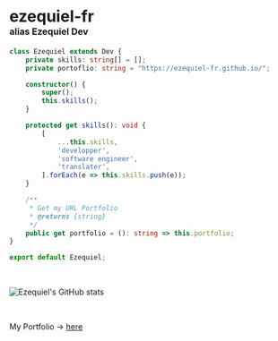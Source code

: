 # ezequiel-fr <br /><span style="font-size: 1rem">alias Ezequiel Dev</span>

```ts
class Ezequiel extends Dev {
    private skills: string[] = [];
    private portoflio: string = "https://ezequiel-fr.github.io/";

    constructor() {
        super();
        this.skills();
    }

    protected get skills(): void {
        [
            ...this.skills,
            'developper',
            'software engineer',
            'translater',
        ].forEach(e => this.skills.push(e));
    }

    /**
     * Get my URL Portfolio
     * @returns {string}
     */
    public get portfolio = (): string => this.portfolio;
}

export default Ezequiel;
```
<br>

![Ezequiel's GitHub stats](https://github-readme-stats.vercel.app/api?username=ezequiel-fr&show_icons=true&bg_color=30,467,469&title_color=fff&text_color=ddd&hide_border=true&border_radius=10)

<br>

My Portfolio → [here](https://ezequiel-fr.github.io/)
